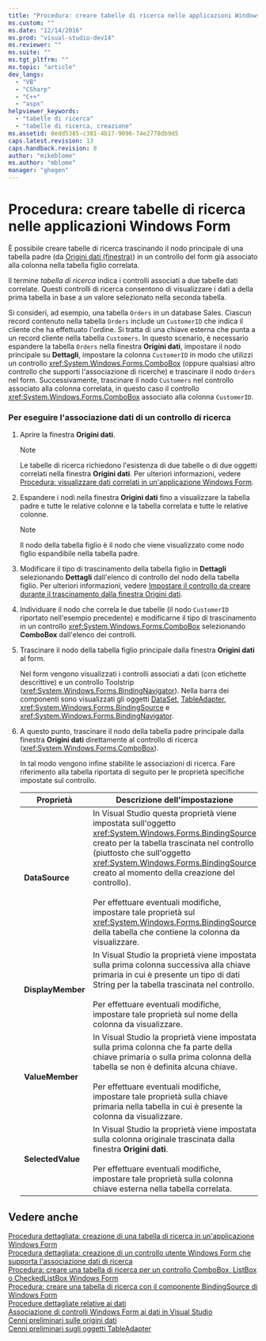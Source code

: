 ```yaml
---
title: "Procedura: creare tabelle di ricerca nelle applicazioni Windows Form | Microsoft Docs"
ms.custom: ""
ms.date: "12/14/2016"
ms.prod: "visual-studio-dev14"
ms.reviewer: ""
ms.suite: ""
ms.tgt_pltfrm: ""
ms.topic: "article"
dev_langs: 
  - "VB"
  - "CSharp"
  - "C++"
  - "aspx"
helpviewer_keywords: 
  - "tabelle di ricerca"
  - "tabelle di ricerca, creazione"
ms.assetid: 0edd5385-c381-4b17-9096-74e2778db9d5
caps.latest.revision: 13
caps.handback.revision: 8
author: "mikeblome"
ms.author: "mblome"
manager: "ghogen"
---
```

# Procedura: creare tabelle di ricerca nelle applicazioni Windows Form
È possibile creare tabelle di ricerca trascinando il nodo principale di una tabella padre \(da [Origini dati \(finestra\)](../Topic/Data%20Sources%20Window.md)\) in un controllo del form già associato alla colonna nella tabella figlio correlata.  
  
 Il termine *tabella di ricerca* indica i controlli associati a due tabelle dati correlate.  Questi controlli di ricerca consentono di visualizzare i dati a della prima tabella in base a un valore selezionato nella seconda tabella.  
  
 Si consideri, ad esempio, una tabella `Orders` in un database Sales.  Ciascun record contenuto nella tabella `Orders` include un `CustomerID` che indica il cliente che ha effettuato l'ordine.  Si tratta di una chiave esterna che punta a un record cliente nella tabella `Customers`.  In questo scenario, è necessario espandere la tabella `Orders` nella finestra **Origini dati**, impostare il nodo principale su **Dettagli**, impostare la colonna `CustomerID` in modo che utilizzi un controllo <xref:System.Windows.Forms.ComboBox> \(oppure qualsiasi altro controllo che supporti l'associazione di ricerche\) e trascinare il nodo `Orders` nel form.  Successivamente, trascinare il nodo `Customers` nel controllo associato alla colonna correlata, in questo caso il controllo <xref:System.Windows.Forms.ComboBox> associato alla colonna `CustomerID`.  
  
### Per eseguire l'associazione dati di un controllo di ricerca  
  
1.  Aprire la finestra **Origini dati**.  
  
    > [!NOTE]
    >  Le tabelle di ricerca richiedono l'esistenza di due tabelle o di due oggetti correlati nella finestra **Origini dati**.  Per ulteriori informazioni, vedere [Procedura: visualizzare dati correlati in un'applicazione Windows Form](../data-tools/how-to-display-related-data-in-a-windows-forms-application.md).  
  
2.  Espandere i nodi nella finestra **Origini dati** fino a visualizzare la tabella padre e tutte le relative colonne e la tabella correlata e tutte le relative colonne.  
  
    > [!NOTE]
    >  Il nodo della tabella figlio è il nodo che viene visualizzato come nodo figlio espandibile nella tabella padre.  
  
3.  Modificare il tipo di trascinamento della tabella figlio in **Dettagli** selezionando **Dettagli** dall'elenco di controllo del nodo della tabella figlio.  Per ulteriori informazioni, vedere [Impostare il controllo da creare durante il trascinamento dalla finestra Origini dati](../data-tools/set-the-control-to-be-created-when-dragging-from-the-data-sources-window.md).  
  
4.  Individuare il nodo che correla le due tabelle \(il nodo `CustomerID` riportato nell'esempio precedente\) e modificarne il tipo di trascinamento in un controllo <xref:System.Windows.Forms.ComboBox> selezionando **ComboBox** dall'elenco dei controlli.  
  
5.  Trascinare il nodo della tabella figlio principale dalla finestra **Origini dati** al form.  
  
     Nel form vengono visualizzati i controlli associati a dati \(con etichette descrittive\) e un controllo Toolstrip \(<xref:System.Windows.Forms.BindingNavigator>\).  Nella barra dei componenti sono visualizzati gli oggetti [DataSet](../data-tools/dataset-tools-in-visual-studio.md), [TableAdapter](../data-tools/tableadapter-overview.md), <xref:System.Windows.Forms.BindingSource> e <xref:System.Windows.Forms.BindingNavigator>.  
  
6.  A questo punto, trascinare il nodo della tabella padre principale dalla finestra **Origini dati** direttamente al controllo di ricerca \(<xref:System.Windows.Forms.ComboBox>\).  
  
     In tal modo vengono infine stabilite le associazioni di ricerca.  Fare riferimento alla tabella riportata di seguito per le proprietà specifiche impostate sul controllo.  
  
    |Proprietà|Descrizione dell'impostazione|  
    |---------------|-----------------------------------|  
    |**DataSource**|In Visual Studio questa proprietà viene impostata sull'oggetto <xref:System.Windows.Forms.BindingSource> creato per la tabella trascinata nel controllo \(piuttosto che sull'oggetto <xref:System.Windows.Forms.BindingSource> creato al momento della creazione del controllo\).<br /><br /> Per effettuare eventuali modifiche, impostare tale proprietà sul <xref:System.Windows.Forms.BindingSource> della tabella che contiene la colonna da visualizzare.|  
    |**DisplayMember**|In Visual Studio la proprietà viene impostata sulla prima colonna successiva alla chiave primaria in cui è presente un tipo di dati String per la tabella trascinata nel controllo.<br /><br /> Per effettuare eventuali modifiche, impostare tale proprietà sul nome della colonna da visualizzare.|  
    |**ValueMember**|In Visual Studio la proprietà viene impostata sulla prima colonna che fa parte della chiave primaria o sulla prima colonna della tabella se non è definita alcuna chiave.<br /><br /> Per effettuare eventuali modifiche, impostare tale proprietà sulla chiave primaria nella tabella in cui è presente la colonna da visualizzare.|  
    |**SelectedValue**|In Visual Studio la proprietà viene impostata sulla colonna originale trascinata dalla finestra **Origini dati**.<br /><br /> Per effettuare eventuali modifiche, impostare tale proprietà sulla colonna chiave esterna nella tabella correlata.|  
  
## Vedere anche  
 [Procedura dettagliata: creazione di una tabella di ricerca in un'applicazione Windows Form](../Topic/Walkthrough:%20Creating%20a%20Lookup%20Table%20in%20a%20Windows%20Forms%20Application.md)   
 [Procedura dettagliata: creazione di un controllo utente Windows Form che supporta l'associazione dati di ricerca](../data-tools/create-a-windows-forms-user-control-that-supports-lookup-data-binding.md)   
 [Procedura: creare una tabella di ricerca per un controllo ComboBox, ListBox o CheckedListBox Windows Form](../Topic/How%20to:%20Create%20a%20Lookup%20Table%20for%20a%20Windows%20Forms%20ComboBox,%20ListBox,%20or%20CheckedListBox%20Control.md)   
 [Procedura: creare una tabella di ricerca con il componente BindingSource di Windows Form](../Topic/How%20to:%20Create%20a%20Lookup%20Table%20with%20the%20Windows%20Forms%20BindingSource%20Component.md)   
 [Procedure dettagliate relative ai dati](../Topic/Data%20Walkthroughs.md)   
 [Associazione di controlli Windows Form ai dati in Visual Studio](../data-tools/bind-windows-forms-controls-to-data-in-visual-studio.md)   
 [Cenni preliminari sulle origini dati](../data-tools/add-new-data-sources.md)   
 [Cenni preliminari sugli oggetti TableAdapter](../data-tools/tableadapter-overview.md)